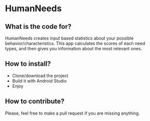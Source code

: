 # HumanNeeds

## What is the code for?

HumanNeeds creates input based statistics about your possible behavior/characteristics. This app calculates the scores of each need types, and then gives you information about the most relevant ones.

## How to install?

- Clone/download the project
- Build it with Android Studio
- Enjoy

## How to contribute?

Please, feel free to make a pull request if you are missing anything.
